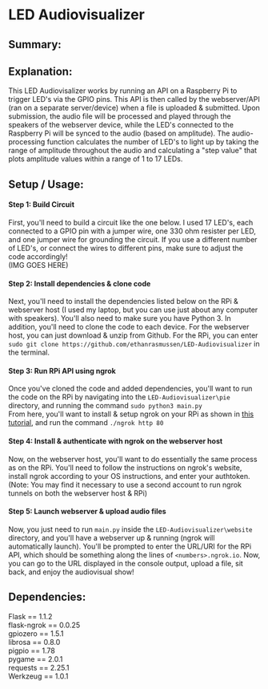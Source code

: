 # LED Audiovisualizer
## Summary:
## Explanation:
This LED Audiovisalizer works by running an API on a Raspberry Pi to trigger LED's via the GPIO pins. This API is then called by the webserver/API (ran on a separate server/device) when a file is uploaded & submitted. Upon submission, the audio file will be processed and played through the speakers of the webserver device, while the LED's connected to the Raspberry Pi will be synced to the audio (based on amplitude). The audio-processing function calculates the number of LED's to light up by taking the range of amplitude throughout the audio and calculating a "step value" that plots amplitude values within a range of 1 to 17 LEDs.
## Setup / Usage:
#### Step 1: Build Circuit
First, you'll need to build a circuit like the one below. I used 17 LED's, each connected to a GPIO pin with a jumper wire, one 330 ohm resister per LED, and one jumper wire for grounding the circuit. If you use a different number of LED's, or connect the wires to different pins, make sure to adjust the code accordingly!  
(IMG GOES HERE)
#### Step 2: Install dependencies & clone code
Next, you'll need to install the dependencies listed below on the RPi & webserver host (I used my laptop, but you can use just about any computer with speakers). You'll also need to make sure you have Python 3. In addition, you'll need to clone the code to each device. For the webserver host, you can just download & unzip from Github. For the RPi, you can enter ```sudo git clone https://github.com/ethanrasmussen/LED-Audiovisualizer``` in the terminal.  
#### Step 3: Run RPi API using ngrok
Once you've cloned the code and added dependencies, you'll want to run the code on the RPi by navigating into the ```LED-Audiovisualizer\pie``` directory, and running the command ```sudo python3 main.py```  
From here, you'll want to install & setup ngrok on your RPi as shown in [this tutorial](https://www.dexterindustries.com/howto/access-your-raspberry-pi-from-outside-your-home-or-local-network/), and run the command ```./ngrok http 80```
#### Step 4: Install & authenticate with ngrok on the webserver host
Now, on the webserver host, you'll want to do essentially the same process as on the RPi. You'll need to follow the instructions on ngrok's website, install ngrok according to your OS instructions, and enter your authtoken. (Note: You may find it necessary to use a second account to run ngrok tunnels on both the webserver host & RPi)
#### Step 5: Launch webserver & upload audio files
Now, you just need to run `main.py` inside the `LED-Audiovisualizer\website` directory, and you'll have a webserver up & running (ngrok will automatically launch). You'll be prompted to enter the URL/URI for the RPi API, which should be something along the lines of `<numbers>.ngrok.io`. Now, you can go to the URL displayed in the console output, upload a file, sit back, and enjoy the audiovisual show!
## Dependencies:
Flask == 1.1.2  
flask-ngrok == 0.0.25  
gpiozero == 1.5.1  
librosa == 0.8.0  
pigpio == 1.78  
pygame == 2.0.1  
requests == 2.25.1  
Werkzeug == 1.0.1  